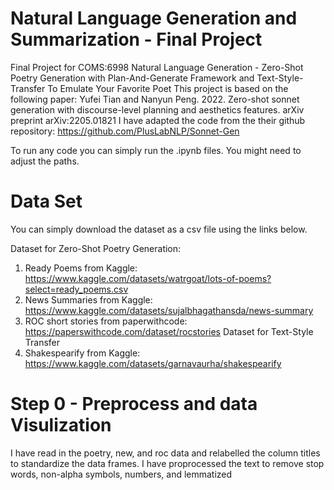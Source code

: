 # Natural Language Generation and Summarization - Final Project
Final Project for COMS:6998 Natural Language Generation - Zero-Shot Poetry Generation with Plan-And-Generate Framework and Text-Style-Transfer To Emulate Your Favorite Poet
This project is based on the following paper: Yufei Tian and Nanyun Peng. 2022. Zero-shot sonnet generation with discourse-level planning and aesthetics features. arXiv preprint arXiv:2205.01821
I have adapted the code from the their github repository: https://github.com/PlusLabNLP/Sonnet-Gen

To run any code you can simply run the .ipynb files. You might need to adjust the paths.

# Data Set
You can simply download the dataset as a csv file using the links below.

Dataset for Zero-Shot Poetry Generation:
1. Ready Poems from Kaggle: https://www.kaggle.com/datasets/watrgoat/lots-of-poems?select=ready_poems.csv
2. News Summaries from Kaggle: https://www.kaggle.com/datasets/sujalbhagathansda/news-summary
3. ROC short stories from paperwithcode: https://paperswithcode.com/dataset/rocstories
Dataset for Text-Style Transfer
4. Shakespearify from Kaggle: https://www.kaggle.com/datasets/garnavaurha/shakespearify

# Step 0 - Preprocess and data Visulization
I have read in the poetry, new, and roc data and relabelled the column titles to standardize the data frames. I have proprocessed the text to remove stop words, non-alpha symbols, numbers, and lemmatized 
